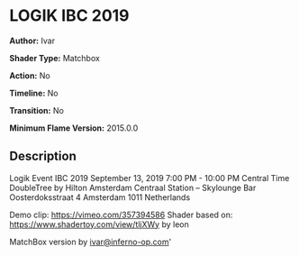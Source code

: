 # LOGIK IBC 2019

**Author:** Ivar

**Shader Type:** Matchbox

**Action:** No

**Timeline:** No

**Transition:** No

**Minimum Flame Version:** 2015.0.0


## Description
Logik Event IBC 2019
  September 13, 2019
  7:00 PM - 10:00 PM
  Central Time
  DoubleTree by Hilton Amsterdam Centraal Station – Skylounge Bar
  Oosterdoksstraat 4
  Amsterdam 1011
  Netherlands

  Demo clip: https://vimeo.com/357394586
  Shader based on: https://www.shadertoy.com/view/tljXWy by leon

  MatchBox version by ivar@inferno-op.com'
        
